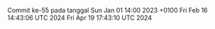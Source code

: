 Commit ke-55 pada tanggal Sun Jan 01 14:00 2023 +0100
Fri Feb 16 14:43:06 UTC 2024
Fri Apr 19 17:43:10 UTC 2024
